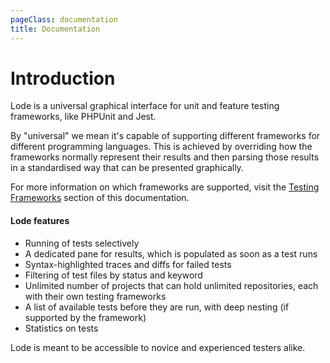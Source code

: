 ```yaml
---
pageClass: documentation
title: Documentation
---
```


# Introduction

Lode is a universal graphical interface for unit and feature testing frameworks, like PHPUnit and Jest.

By "universal" we mean it's capable of supporting different frameworks for different programming languages. This is achieved by overriding how the frameworks normally represent their results and then parsing those results in a standardised way that can be presented graphically.

For more information on which frameworks are supported, visit the [Testing Frameworks](/documentation/frameworks.html) section of this documentation.

#### Lode features

- Running of tests selectively
- A dedicated pane for results, which is populated as soon as a test runs
- Syntax-highlighted traces and diffs for failed tests
- Filtering of test files by status and keyword
- Unlimited number of projects that can hold unlimited repositories, each with their own testing frameworks
- A list of available tests before they are run, with deep nesting (if supported by the framework)
- Statistics on tests

Lode is meant to be accessible to novice and experienced testers alike.
